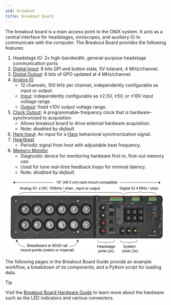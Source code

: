```yaml
---
uid: breakout
title: Breakout Board
---
```


The breakout board is a main access point to the ONIX system. It acts as a central interface for
headstages, miniscopes, and auxiliary IO to communicate with the computer. The Breakout Board
provides the following features:

1. Headstage IO: 2x high-bandwidth, general-purpose headstage communication ports
1. [Digital Input](xref:breakout_digital-inputs): 8 bits GPI and button state, 5V tolerant, 4 MHz/channel.
1. [Digital Output](xref:breakout_digital-outputs): 8 bits of GPO updated at 4 MHz/channel.
1. [Analog IO](xref:breakout_analog-io)
    - 12 channels, 100 kHz per channel, independently configurable as input or output.
    - [Input](xref:breakout_analog-io#analog-inputs): independently configurable as ±2.5V, ±5V, or ±10V input voltage range.
    - [Output](xref:breakout_analog-io#analog-outputs): fixed ±10V output voltage range.
1. [Clock Output](xref:breakout_clock-output): A programmable-frequency clock that is hardware-synchronized to acquisition
    - Allows breakout board to drive external hardware acquisition.
    - Note: _disabled by default_.
1. [Harp Input](xref:breakout_harp-sync): An input for a [Harp](https://harp-tech.org/) behavioral synchronization signal.
1. [Heartbeat](xref:breakout_heartbeat)
    - Periodic signal from host with adjustable beat frequency.
1. [Memory Monitor](xref:breakout_memory-monitor)
    - Diagnostic device for monitoring hardware first-in, first-out memory use.
    - Used for tune real-time feedback loops for minimal latency.
    - Note: _disabled by default_.

![Image of Breakout Board schematic with call outs](../../../images/breakout-edited-callouts.png)

The following pages in the Breakout Board Guide provide an example workflow, a breakdown of its components, and a Python script for loading data.

> [!TIP]
> Visit the [Breakout Board Hardware Guide](https://open-ephys.github.io/onix-docs/Hardware%20Guide/Breakout%20Board/index.html) to learn more about the hardware such as the LED indicators and various connectors.